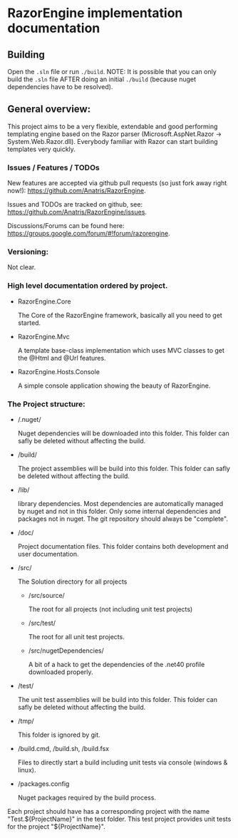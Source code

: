 ﻿# RazorEngine implementation documentation 

## Building

Open the ``.sln`` file or run ``./build``.
NOTE: It is possible that you can only build the ``.sln`` file AFTER doing an initial ``./build`` (because nuget dependencies have to be resolved).

## General overview:

This project aims to be a very flexible, extendable and good performing templating engine based on the Razor parser (Microsoft.AspNet.Razor -> System.Web.Razor.dll).
Everybody familiar with Razor can start building templates very quickly.

### Issues / Features / TODOs

New features are accepted via github pull requests (so just fork away right now!): https://github.com/Anatris/RazorEngine.

Issues and TODOs are tracked on github, see: https://github.com/Anatris/RazorEngine/issues.

Discussions/Forums can be found here: https://groups.google.com/forum/#!forum/razorengine. 

### Versioning: 

Not clear.
 
### High level documentation ordered by project.

- RazorEngine.Core

	The Core of the RazorEngine framework, basically all you need to get started.

- RazorEngine.Mvc

	A template base-class implementation which uses MVC classes to get the @Html and @Url features.

- RazorEngine.Hosts.Console

	A simple console application showing the beauty of RazorEngine.


### The Project structure:

- /.nuget/

	Nuget dependencies will be downloaded into this folder. 
	This folder can safly be deleted without affecting the build.

- /build/

	The project assemblies will be build into this folder. This folder can safly be deleted without affecting the build.

- /lib/

	library dependencies. Most dependencies are automatically managed by nuget and not in this folder. 
	Only some internal dependencies and packages not in nuget. The git repository should always be "complete".

- /doc/

	Project documentation files. This folder contains both development and user documentation.

- /src/

	The Solution directory for all projects

	- /src/source/

		The root for all projects (not including unit test projects)

	- /src/test/

		The root for all unit test projects.

	- /src/nugetDependencies/

		A bit of a hack to get the dependencies of the .net40 profile downloaded properly.
		
- /test/

	The unit test assemblies will be build into this folder. This folder can safly be deleted without affecting the build.

- /tmp/

	This folder is ignored by git.

- /build.cmd, /build.sh, /build.fsx

	Files to directly start a build including unit tests via console (windows & linux).

-  /packages.config

	Nuget packages required by the build process.


Each project should have has a corresponding project with the name "Test.${ProjectName}" in the test folder.
This test project provides unit tests for the project "${ProjectName}".


